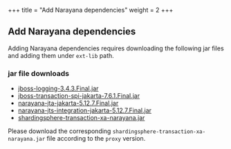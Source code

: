 +++
title = "Add Narayana dependencies"
weight = 2
+++

## Add Narayana dependencies

Adding Narayana dependencies requires downloading the following jar files and adding them under `ext-lib` path.

### jar file downloads

- [jboss-logging-3.4.3.Final.jar](https://repo1.maven.org/maven2/org/jboss/logging/jboss-logging/3.4.3.Final/jboss-logging-3.4.3.Final.jar)
- [jboss-transaction-spi-jakarta-7.6.1.Final.jar](https://repo1.maven.org/maven2/org/jboss/jboss-transaction-spi-jakarta/7.6.1.Final/jboss-transaction-spi-jakarta-7.6.1.Final.jar)
- [narayana-jta-jakarta-5.12.7.Final.jar](https://repo1.maven.org/maven2/org/jboss/narayana/jta/narayana-jta-jakarta/5.12.7.Final/narayana-jta-jakarta-5.12.7.Final.jar)
- [narayana-jts-integration-jakarta-5.12.7.Final.jar](https://repo1.maven.org/maven2/org/jboss/narayana/jts/narayana-jts-integration-jakarta/5.12.7.Final/narayana-jts-integration-jakarta-5.12.7.Final.jar)
- [shardingsphere-transaction-xa-narayana.jar](https://mvnrepository.com/artifact/org.apache.shardingsphere/shardingsphere-transaction-xa-narayana)

Please download the corresponding `shardingsphere-transaction-xa-narayana.jar` file according to the `proxy` version.
